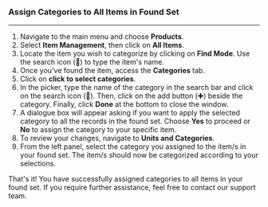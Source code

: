 
### Assign Categories to All Items in Found Set
____
1. Navigate to the main menu and choose **Products**.
2. Select **Item Management**, then click on **All Items**.
3. Locate the item you wish to categorize by clicking on **Find Mode**. Use the search icon (🔎) to type the item's name.
4. Once you've found the item, access the **Categories** tab.
5. Click on **click to select categories**.
6. In the picker, type the name of the category in the search bar and click on the search icon (🔎). Then, click on the add button (✚) beside the category. Finally, click **Done** at the bottom to close the window.
7. A dialogue box will appear asking if you want to apply the selected category to all the records in the found set. Choose **Yes** to proceed or **No** to assign the category to your specific item.
8. To review your changes, navigate to **Units and Categories**.
9. From the left panel, select the category you assigned to the item/s in your found set. The item/s should now be categorized according to your selections.

That's it! You have successfully assigned categories to all items in your found set. If you require further assistance, feel free to contact our support team.